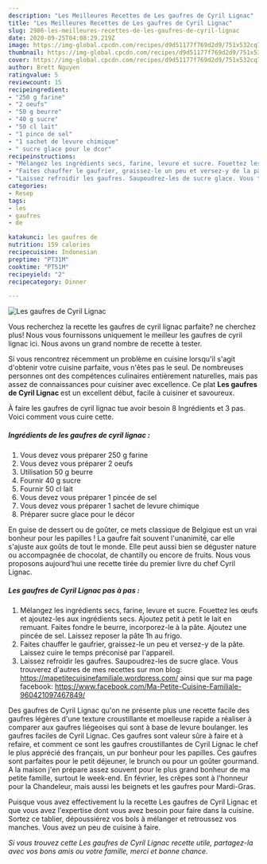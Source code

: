 ```yaml
---
description: "Les Meilleures Recettes de Les gaufres de Cyril Lignac"
title: "Les Meilleures Recettes de Les gaufres de Cyril Lignac"
slug: 2986-les-meilleures-recettes-de-les-gaufres-de-cyril-lignac
date: 2020-09-25T04:08:29.219Z
image: https://img-global.cpcdn.com/recipes/d9d51177f769d2d9/751x532cq70/les-gaufres-de-cyril-lignac-photo-principale-de-la-recette.jpg
thumbnail: https://img-global.cpcdn.com/recipes/d9d51177f769d2d9/751x532cq70/les-gaufres-de-cyril-lignac-photo-principale-de-la-recette.jpg
cover: https://img-global.cpcdn.com/recipes/d9d51177f769d2d9/751x532cq70/les-gaufres-de-cyril-lignac-photo-principale-de-la-recette.jpg
author: Brett Nguyen
ratingvalue: 5
reviewcount: 15
recipeingredient:
- "250 g farine"
- "2 oeufs"
- "50 g beurre"
- "40 g sucre"
- "50 cl lait"
- "1 pince de sel"
- "1 sachet de levure chimique"
- " sucre glace pour le dcor"
recipeinstructions:
- "Mélangez les ingrédients secs, farine, levure et sucre. Fouettez les œufs et ajoutez-les aux ingrédients secs. Ajoutez petit à petit le lait en remuant. Faites fondre le beurre, incorporez-le à la pâte. Ajoutez une pincée de sel. Laissez reposer la pâte 1h au frigo."
- "Faites chauffer le gaufrier, graissez-le un peu et versez-y de la pâte. Laissez cuire le temps préconisé par l&#39;appareil."
- "Laissez refroidir les gaufres. Saupoudrez-les de sucre glace. Vous trouverez d&#39;autres de mes recettes sur mon blog: https://mapetitecuisinefamiliale.wordpress.com/ ainsi que sur ma page facebook: https://www.facebook.com/Ma-Petite-Cuisine-Familiale-960421097467849/"
categories:
- Resep
tags:
- les
- gaufres
- de

katakunci: les gaufres de 
nutrition: 159 calories
recipecuisine: Indonesian
preptime: "PT31M"
cooktime: "PT51M"
recipeyield: "2"
recipecategory: Dinner

---
```



![Les gaufres de Cyril Lignac](https://img-global.cpcdn.com/recipes/d9d51177f769d2d9/751x532cq70/les-gaufres-de-cyril-lignac-photo-principale-de-la-recette.jpg)

Vous recherchez la recette les gaufres de cyril lignac parfaite? ne cherchez plus! Nous vous fournissons uniquement le meilleur les gaufres de cyril lignac ici. Nous avons un grand nombre de recette à tester.

Si vous rencontrez récemment un problème en cuisine lorsqu'il s'agit d'obtenir votre cuisine parfaite, vous n'êtes pas le seul. De nombreuses personnes ont des compétences culinaires entièrement naturelles, mais pas assez de connaissances pour cuisiner avec excellence. Ce plat <strong> Les gaufres de Cyril Lignac </strong> est un excellent début, facile à cuisiner et savoureux.

<!--inarticleads1-->

À faire les gaufres de cyril lignac tue avoir besoin 8 Ingrédients et 3 pas. Voici comment vous cuire cette.

##### Ingrédients de les gaufres de cyril lignac :

1. Vous devez vous préparer 250 g farine
1. Vous devez vous préparer 2 oeufs
1. Utilisation 50 g beurre
1. Fournir 40 g sucre
1. Fournir 50 cl lait
1. Vous devez vous préparer 1 pincée de sel
1. Vous devez vous préparer 1 sachet de levure chimique
1. Préparer  sucre glace pour le décor


En guise de dessert ou de goûter, ce mets classique de Belgique est un vrai bonheur pour les papilles ! La gaufre fait souvent l&#39;unanimité, car elle s&#39;ajuste aux goûts de tout le monde. Elle peut aussi bien se déguster nature ou accompagnée de chocolat, de chantilly ou encore de fruits. Nous vous proposons aujourd&#39;hui une recette tirée du premier livre du chef Cyril Lignac. 

<!--inarticleads2-->

##### Les gaufres de Cyril Lignac pas à pas :

1. Mélangez les ingrédients secs, farine, levure et sucre. Fouettez les œufs et ajoutez-les aux ingrédients secs. Ajoutez petit à petit le lait en remuant. Faites fondre le beurre, incorporez-le à la pâte. Ajoutez une pincée de sel. Laissez reposer la pâte 1h au frigo.
1. Faites chauffer le gaufrier, graissez-le un peu et versez-y de la pâte. Laissez cuire le temps préconisé par l&#39;appareil.
1. Laissez refroidir les gaufres. Saupoudrez-les de sucre glace. Vous trouverez d&#39;autres de mes recettes sur mon blog: https://mapetitecuisinefamiliale.wordpress.com/ ainsi que sur ma page facebook: https://www.facebook.com/Ma-Petite-Cuisine-Familiale-960421097467849/


Des gaufres de Cyril Lignac qu&#39;on ne présente plus une recette facile des gaufres légères d&#39;une texture croustillante et moelleuse rapide a réaliser à comparer aux gaufres liégeoises qui sont à base de levure boulanger. les gaufres faciles de Cyril Lignac. Ces gaufres sont valeur sûre à faire et à refaire, et comment ce sont les gaufres croustillantes de Cyril Lignac le chef le plus apprécié des français, un pur bonheur pour les papilles. Ces gaufres sont parfaites pour le petit déjeuner, le brunch ou pour un goûter gourmand. A la maison j&#39;en prépare assez souvent pour le plus grand bonheur de ma petite famille, surtout le week-end. En février, les crêpes sont à l&#39;honneur pour la Chandeleur, mais aussi les beignets et les gaufres pour Mardi-Gras. 

<!--inarticleads1-->

<p>
Puisque vous avez effectivement lu la recette Les gaufres de Cyril Lignac et que vous avez l'expertise dont vous avez besoin pour faire dans la cuisine. Sortez ce tablier, dépoussiérez vos bols à mélanger et retroussez vos manches. Vous avez un peu de cuisine à faire.
</p>

<p>
<i>Si vous trouvez cette Les gaufres de Cyril Lignac recette utile, partagez-la avec vos bons amis ou votre famille, merci et bonne chance.</i>
</p>

